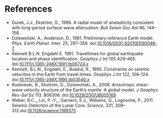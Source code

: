# References

- Durek, J.J., Ekström, G., 1996.
  A radial model of anelasticity consistent with long-period surface-wave attenuation.
  _Bull Seism Soc Am_ 86, 144–158.
- Dziewoński, A., Anderson, D., 1981. Preliminary reference Earth model.
  _Phys. Earth Planet. Inter._ 25, 297–356. doi:[10.1016/0031-9201(81)90046-7](https://doi.org/10.1016/0031-9201(81)90046-7)
- Kennett  B.L.N.  Engdahl  E.  1991. Traveltimes for global earthquake
  location and phase identification. _Geophys J Int_ 105  429–465.
  doi:[10.1111/j.1365-246X.1991.tb06724.x](https://doi.org/10.1111/j.1365-246X.1991.tb06724.x)
- Kennett, B.L.N., Engdahl, E., Buland, R., 1995. Constraints on seismic
  velocities in the Earth from travel-times.
  _Geophys J Int_ 122, 108–124. doi:[10.1111/j.1365-246X.1995.tb03540.x](https://doi.org/10.1111/j.1365-246X.1995.tb03540.x)
- Kustowski, B., Ekström, G., Dziewoński, A., 2008.
  Anisotropic shear-wave velocity structure of the Earth’s mantle: A global model.
  _J Geophys Res-Sol Ea_ 113, B06306.
  doi:[10.1029/2007JB005169](https://doi.org/10.1029/2007JB005169)
- Weber, R.C.,, Lin, P.-Y.,, Garnero, E.J., Williams, Q., Lognonné, P., 2011.
  Seismic Detection of the Lunar Core. _Science_, 331, 309–312.doi:[10.1126/science.1199375](https://doi.org/10.1126/science.1199375)

